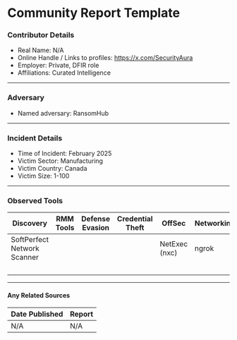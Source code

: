 # Community Report Template

### Contributor Details

- Real Name: N/A
- Online Handle / Links to profiles: https://x.com/SecurityAura
- Employer: Private, DFIR role
- Affiliations: Curated Intelligence

---
### Adversary

- Named adversary: RansomHub

---
### Incident Details

- Time of Incident: February 2025
- Victim Sector: Manufacturing
- Victim Country: Canada
- Victim Size: 1-100

---
### Observed Tools
 
| Discovery | RMM Tools | Defense Evasion | Credential Theft | OffSec | Networking | LOLBAS | Exfiltration |
|---|---|---|---|---|---|---|---|
| SoftPerfect Network Scanner |  |  |  | NetExec (nxc) | ngrok | WMIC | WinSCP |
| |  |  |  |  |  | PsExec | rclone |
---
#### Any Related Sources

| Date Published | Report |
|---|---|
| N/A | N/A |
